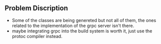 ## Problem Discription
- Some of the classes are being genereted but not all of them, the ones related to the implementation of the grpc server isn't there.
- maybe integrating grpc into the build system is worth it, just use the protoc compiler instead.